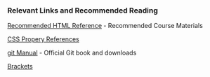 ### Relevant Links and Recommended Reading
[Recommended HTML Reference](http://htmlandcssbook.com/) - Recommended Course Materials

[CSS Propery References](http://www.w3schools.com/css/css_intro.asp)

[git Manual](http://git-scm.com/) - Official Git book and downloads

[Brackets](http://www.brackets.io/)